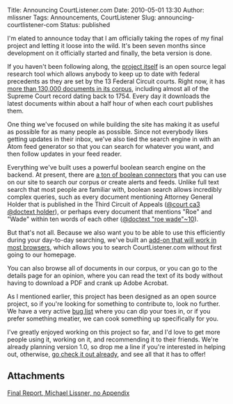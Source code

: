 Title: Announcing CourtListener.com
Date: 2010-05-01 13:30
Author: mlissner
Tags: Announcements, CourtListener
Slug: announcing-courtlistener-com
Status: published

I'm elated to announce today that I am officially taking the ropes of my
final project and letting it loose into the wild. It's been seven months
since development on it officially started and finally, the beta version
is done.

If you haven't been following along, the [project
itself](http://courtlistener.com) is an open source legal research tool
which allows anybody to keep up to date with federal precedents as they
are set by the 13 Federal Circuit courts. Right now, it has [more than
130,000 documents in its corpus](http://courtlistener.com/coverage/),
including almost all of the Supreme Court record dating back to 1754.
Every day it downloads the latest documents within about a half hour of
when each court publishes them.

One thing we've focused on while building the site has making it as
useful as possible for as many people as possible. Since not everybody
likes getting updates in their inbox, we've also tied the search engine
in with an Atom feed generator so that you can search for whatever you
want, and then follow updates in your feed reader.

Everything we've built uses a powerful boolean search engine on the
backend. At present, there are [a ton of boolean
connectors](http://courtlistener.com/search/advanced-techniques/) that
you can use on our site to search our corpus or create alerts and feeds.
Unlike full text search that most people are familiar with, boolean
search allows incredibly complex queries, such as every document
mentioning Attorney General Holder that is published in the Third
Circuit of Appeals ([@court ca3 @doctext
holder](http://courtlistener.com/search/results/?q=%40court+ca3+%40doctext+holder&search=)),
or perhaps every document that mentions "Roe" and "Wade" within ten
words of each other ([@doctext "roe
wade"\~10](http://courtlistener.com/search/results/?q=%40doctext+%22roe+wade%22~10&search=)).

But that's not all. Because we also want you to be able to use this
efficiently during your day-to-day searching, we've built an [add-on
that will work in most browsers](http://courtlistener.com/tools/), which
allows you to search CourtListener.com without first going to our
homepage.

You can also browse all of documents in our corpus, or you can go to the
details page for an opinion, where you can read the text of its body
without having to download a PDF and crank up Adobe Acrobat.

As I mentioned earlier, this project has been designed as an open source
project, so if you're looking for something to contribute to, look no
further. We have a very active [bug
list](https://github.com/freelawproject/courtlistener/issues/)
where you can dip your toes in, or if you prefer something meatier, we
can cook something up specifically for you.

I've greatly enjoyed working on this project so far, and I'd love to get
more people using it, working on it, and recommending it to their
friends. We're already planning version 1.0, so drop me a line if you're
interested in helping out, otherwise, [go check it out
already](https://www.courtlistener.com), and see all that it has to offer!

## Attachments

[Final Report, Michael Lissner, no Appendix]({filename}/pdf/Final-Report-Michael-Lissner-no-Appendix.pdf)

